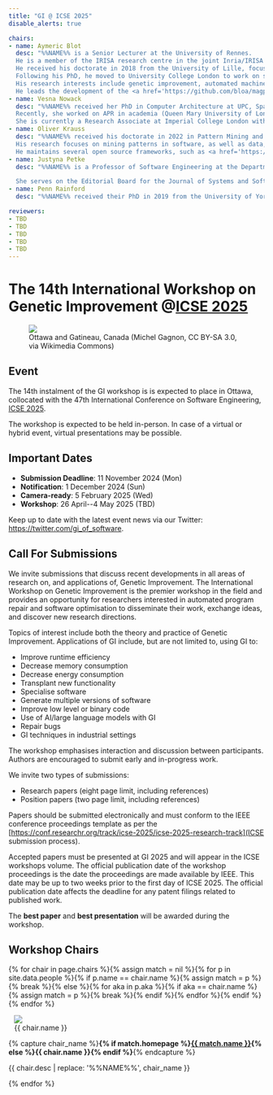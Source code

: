 ```yaml
---
title: "GI @ ICSE 2025"
disable_alerts: true

chairs:
- name: Aymeric Blot
  desc: "%%NAME%% is a Senior Lecturer at the University of Rennes.
  He is a member of the IRISA research centre in the joint Inria/IRISA DiverSE team.
  He received his doctorate in 2018 from the University of Lille, focusing on automated algorithm design for multi-objective combinatorial optimisation.
  Following his PhD, he moved to University College London to work on software specialization using genetic improvement.
  His research interests include genetic improvement, automated machine learning, algorithm configuration, and evolutionary computation.
  He leads the development of the <a href='https://github.com/bloa/magpie'>Magpie</a> automated software improvement framework."
- name: Vesna Nowack
  desc: "%%NAME%% received her PhD in Computer Architecture at UPC, Spain (2016).
  Recently, she worked on APR in academia (Queen Mary University of London, Lancaster University) and industry (Bloomberg).
  She is currently a Research Associate at Imperial College London with a focus on human-in-the-loop ML systems."
- name: Oliver Krauss
  desc: "%%NAME%% received his doctorate in 2022 in Pattern Mining and Genetic Improvement in Compilers and Interpeters.
  His research focuses on mining patterns in software, as well as data, to improve runtime performance and energy consumption.
  He maintains several open source frameworks, such as <a href='https://amaru.dev'>Amaru</a>)."
- name: Justyna Petke
  desc: "%%NAME%% is a Professor of Software Engineering at the Department of Computer Science, University College London. She is a member of the CREST centre and the SOLAR group. Her current research focuses on Genetic Improvement. She also has expertise in Combinatorial Interaction Testing, Constraint Satisfaction and Search-Based Software Engineering. She held an EPSRC Early Career Fellowship on Automated Software Specialisation Using Genetic Improvement (2017-2023).

  She serves on the Editorial Board for the Journal of Systems and Software, Empirical Software Engineering, Genetic Programming and Evolvable Machines, Engineering Applications of Artificial Intelligence, and as Deputy Editor-in-Chief for the Automated Software Engineering journal."
- name: Penn Rainford
  desc: "%%NAME%% received their PhD in 2019 from the University of York. They work on the interface of Biochemistry and Computing (University of York). Their GI research centres on applications of principles of natural evolution to genetic improvement. Currently focused on phylogenetic analysis for systems designed for real-time evolutionary adaptation (Lancaster University)."

reviewers:
- TBD
- TBD
- TBD
- TBD
- TBD
---
```


# The 14th International Workshop on Genetic Improvement @[ICSE 2025](https://conf.researchr.org/home/icse-2025)


<figure class="figure">
  <img class="figure-img img-fluid" src="https://upload.wikimedia.org/wikipedia/commons/6/6e/Ottawa_skyline.jpg">
  <figcaption class="figure-caption text-right">Ottawa and Gatineau, Canada (Michel Gagnon, CC BY-SA 3.0, via Wikimedia Commons)</figcaption>
</figure>


## Event

The 14th instalment of the GI workshop is is expected to place in Ottawa, collocated with the 47th International Conference on Software Engineering, [ICSE 2025](https://conf.researchr.org/home/icse-2025).

The workshop is expected to be held in-person.
In case of a virtual or hybrid event, virtual presentations may be possible.


## Important Dates

- **Submission Deadline**: 11 November 2024 (Mon)
- **Notification**: 1 December 2024 (Sun)
- **Camera-ready**: 5 February 2025 (Wed)
- **Workshop**: 26 April--4 May 2025 (TBD)

Keep up to date with the latest event news via our Twitter: <https://twitter.com/gi_of_software>.


## <a name="CFP"></a> Call For Submissions

We invite submissions that discuss recent developments in all areas of research on, and applications of, Genetic Improvement.
The International Workshop on Genetic Improvement is the premier workshop in the field and provides an opportunity for researchers interested in automated program repair and software optimisation to disseminate their work, exchange ideas, and discover new research directions.

Topics of interest include both the theory and practice of Genetic Improvement.
Applications of GI include, but are not limited to, using GI to:
- Improve runtime efficiency
- Decrease memory consumption
- Decrease energy consumption
- Transplant new functionality
- Specialise software
- Generate multiple versions of software
- Improve low level or binary code
- Use of AI/large language models with GI
- Repair bugs
- GI techniques in industrial settings

The workshop emphasises interaction and discussion between participants.  
Authors are encouraged to submit early and in-progress work.

We invite two types of submissions:
- Research papers (eight page limit, including references)
- Position papers (two page limit, including references)

Papers should be submitted electronically and must conform to the IEEE conference proceedings template as per the [https://conf.researchr.org/track/icse-2025/icse-2025-research-track](ICSE submission process).

Accepted papers must be presented at GI 2025 and will appear in the ICSE workshops volume.
The official publication date of the workshop proceedings is the date the proceedings are made available by IEEE.
This date may be up to two weeks prior to the first day of ICSE 2025.
The official publication date affects the deadline for any patent filings related to published work.

The **<i class="fa-solid fa-award"></i> best paper** and **<i class="fa-solid fa-award"></i> best presentation** will be awarded during the workshop.


## <a name="chairs"></a> Workshop Chairs

{% for chair in page.chairs %}{% assign match = nil %}{% for p in site.data.people %}{% if p.name == chair.name %}{% assign match = p %}{% break %}{% else %}{% for aka in p.aka %}{% if aka == chair.name %}{% assign match = p %}{% break %}{% endif %}{% endfor %}{% endif %}{% endfor %}
<figure class="figure float-left" style="width:150px; margin: auto 0.8em;">
  <div class="float-right">
    <img class="figure-img rounded img-thumbnail" style="max-width: 150px; max-height: 150px;" src="{{ match.img | relative_url }}" onerror="this.onerror=null; this.src='{{ "/profile_images/blank.jpg" | relative_url }}'">
    <figcaption class="figure-caption text-right">{{ chair.name }}</figcaption>
  </div>
</figure>

{% capture chair_name %}<b>{% if match.homepage %}<a href="{{ match.homepage }}">{{ match.name }}</a>{% else %}{{ chair.name }}{% endif %}</b>{% endcapture %}
<p class="clearfix">
  {{ chair.desc | replace: '%%NAME%%', chair_name }}
</p>
{% endfor %}
